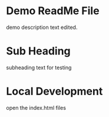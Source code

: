 # Demo ReadMe File

demo description text edited.

# Sub Heading

subheading text for testing

# Local Development

open the index.html files
